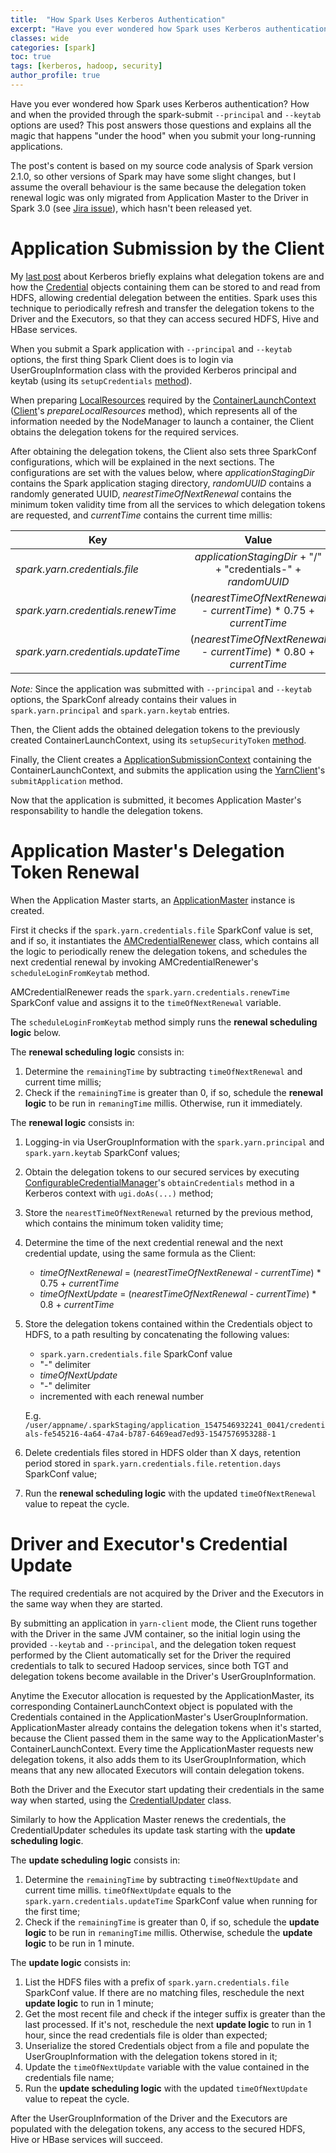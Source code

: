 ```yaml
---
title:  "How Spark Uses Kerberos Authentication"
excerpt: "Have you ever wondered how Spark uses Kerberos authentication? How and when the provided through the spark-submit *--principal* and *--keytab* options are used? This post answers those questions and explains all the magic that happens 'under the hood' when you submit your long-running applications."
classes: wide
categories: [spark]
toc: true
tags: [kerberos, hadoop, security]
author_profile: true
---
```


Have you ever wondered how Spark uses Kerberos authentication? How and when the provided through the spark-submit `--principal` and `--keytab` options are used? This post answers those questions and explains all the magic that happens "under the hood" when you submit your long-running applications.

The post's content is based on my source code analysis of Spark version 2.1.0, so other versions of Spark may have some slight changes, but I assume the overall behaviour is the same because the delegation token renewal logic was only migrated from Application Master to the Driver in Spark 3.0 (see [Jira issue](https://issues.apache.org/jira/browse/SPARK-25689)), which hasn't been released yet.

# Application Submission by the Client

My [last post](/kerberos/authentication-using-kerberos/) about Kerberos briefly explains what delegation tokens are and how the [Credential](https://hadoop.apache.org/docs/current/api/org/apache/hadoop/security/Credentials.html) objects containing them can be stored to and read from HDFS, allowing credential delegation between the entities. Spark uses this technique to periodically refresh and transfer the delegation tokens to the Driver and the Executors, so that they can access secured HDFS, Hive and HBase services.

When you submit a Spark application with `--principal` and `--keytab` options, the first thing Spark Client does is to login via UserGroupInformation class with the provided Kerberos principal and keytab (using its `setupCredentials` [method](https://github.com/cloudera/spark/blob/spark2-2.1.0-cloudera1/yarn/src/main/scala/org/apache/spark/deploy/yarn/Client.scala#L151)).

When preparing [LocalResources](https://hadoop.apache.org/docs/stable/api/org/apache/hadoop/yarn/api/records/LocalResource.html) required by the [ContainerLaunchContext](https://hadoop.apache.org/docs/stable/api/org/apache/hadoop/yarn/api/records/ContainerLaunchContext.html) ([Client](https://github.com/cloudera/spark/blob/spark2-2.1.0-cloudera1/yarn/src/main/scala/org/apache/spark/deploy/yarn/Client.scala#L389)'s *prepareLocalResources* method), which represents all of the information needed by the NodeManager to launch a container, the Client obtains the delegation tokens for the required services.
 
After obtaining the delegation tokens, the Client also sets three SparkConf configurations, which will be explained in the next sections. The configurations are set with the values below, where *applicationStagingDir* contains the Spark application staging directory, *randomUUID* contains a randomly generated UUID, *nearestTimeOfNextRenewal* contains the minimum token validity time from all the services to which delegation tokens are requested, and *currentTime* contains the current time millis: 

| Key        | Value       |
| ------------- |:-------------:|
| *spark.yarn.credentials.file* | *applicationStagingDir* + "/" + "credentials-" + *randomUUID*
| *spark.yarn.credentials.renewTime* | (*nearestTimeOfNextRenewal* - *currentTime*) * 0.75 + *currentTime*
| *spark.yarn.credentials.updateTime* | (*nearestTimeOfNextRenewal* - *currentTime*) * 0.80 + *currentTime*

*Note:* Since the application was submitted with `--principal` and `--keytab` options, the SparkConf already contains their values in `spark.yarn.principal` and `spark.yarn.keytab` entries. 

Then, the Client adds the obtained delegation tokens to the previously created ContainerLaunchContext, using its `setupSecurityToken` [method](https://github.com/cloudera/spark/blob/spark2-2.1.0-cloudera1/yarn/src/main/scala/org/apache/spark/deploy/yarn/Client.scala#L151).

Finally, the Client creates a [ApplicationSubmissionContext](https://hadoop.apache.org/docs/r2.9.0/api/org/apache/hadoop/yarn/api/records/ApplicationSubmissionContext.html) containing the ContainerLaunchContext, and submits the application using the [YarnClient](http://hadoop.apache.org/docs/r2.9.0/api/org/apache/hadoop/yarn/client/api/YarnClient.html)'s `submitApplication` method.

Now that the application is submitted, it becomes Application Master's responsability to handle the delegation tokens. 

# Application Master's Delegation Token Renewal

When the Application Master starts, an [ApplicationMaster](https://github.com/cloudera/spark/blob/spark2-2.1.0-cloudera1/yarn/src/main/scala/org/apache/spark/deploy/yarn/ApplicationMaster.scala) instance is created. 

First it checks if the `spark.yarn.credentials.file` SparkConf value is set, and if so, it instantiates the [AMCredentialRenewer](https://github.com/cloudera/spark/blob/spark2-2.1.0-cloudera1/yarn/src/main/scala/org/apache/spark/deploy/yarn/security/AMCredentialRenewer.scala) class, which contains all the logic to periodically renew the delegation tokens, and schedules the next credential renewal by invoking AMCredentialRenewer's `scheduleLoginFromKeytab` method.

AMCredentialRenewer reads the `spark.yarn.credentials.renewTime` SparkConf value and assigns it to the `timeOfNextRenewal` variable.

The `scheduleLoginFromKeytab` method simply runs the **renewal scheduling logic** below.

The **renewal scheduling logic** consists in:
1. Determine the `remainingTime` by subtracting `timeOfNextRenewal` and current time millis;
2. Check if the `remainingTime` is greater than 0, if so, schedule the **renewal logic** to be run in `remaningTime` millis. 
    Otherwise, run it immediately.

The **renewal logic** consists in: 
1. Logging-in via UserGroupInformation with the `spark.yarn.principal` and `spark.yarn.keytab` SparkConf values;
2. Obtain the delegation tokens to our secured services by executing [ConfigurableCredentialManager](https://github.com/cloudera/spark/blob/spark2-2.1.0-cloudera1/yarn/src/main/scala/org/apache/spark/deploy/yarn/security/ConfigurableCredentialManager.scala)'s `obtainCredentials` method in a Kerberos context with `ugi.doAs(...)` method;
3. Store the `nearestTimeOfNextRenewal` returned by the previous method, which contains the minimum token validity time;
4. Determine the time of the next credential renewal and the next credential update, using the same formula as the Client:
    * *timeOfNextRenewal* = (*nearestTimeOfNextRenewal* - *currentTime*) * 0.75 + *currentTime*
    * *timeOfNextUpdate* = (*nearestTimeOfNextRenewal* - *currentTime*) * 0.8 + *currentTime*
5. Store the delegation tokens contained within the Credentials object to HDFS, to a path resulting by concatenating the following values:
    * `spark.yarn.credentials.file` SparkConf value
    * "-" delimiter
    * *timeOfNextUpdate*
    * "-" delimiter
    * incremented with each renewal number
    
    E.g. `/user/appname/.sparkStaging/application_1547546932241_0041/credentials-fe545216-4a64-47a4-b787-6469ead7ed93-1547576953288-1`
6. Delete credentials files stored in HDFS older than X days, retention period stored in `spark.yarn.credentials.file.retention.days` SparkConf value;
7. Run the **renewal scheduling logic** with the updated `timeOfNextRenewal` value to repeat the cycle.

# Driver and Executor's Credential Update

The required credentials are not acquired by the Driver and the Executors in the same way when they are started. 

By submitting an application in `yarn-client` mode, the Client runs together with the Driver in the same JVM container, so the initial login using the provided `--keytab` and `--principal`, and the delegation token request performed by the Client automatically set for the Driver the required credentials to talk to secured Hadoop services, since both TGT and delegation tokens become available in the Driver's UserGroupInformation. 

Anytime the Executor allocation is requested by the ApplicationMaster, its corresponding ContainerLaunchContext object is populated with the Credentials contained in the ApplicationMaster's UserGroupInformation. ApplicationMaster already contains the delegation tokens when it's started, because the Client passed them in the same way to the ApplicationMaster's ContainerLaunchContext. Every time the ApplicationMaster requests new delegation tokens, it also adds them to its UserGroupInformation, which means that any new allocated Executors will contain delegation tokens.

Both the Driver and the Executor start updating their credentials in the same way when started, using the [CredentialUpdater](https://github.com/cloudera/spark/blob/spark2-2.1.0-cloudera1/yarn/src/main/scala/org/apache/spark/deploy/yarn/security/CredentialUpdater.scala) class.
 
Similarly to how the Application Master renews the credentials, the CredentialUpdater schedules its update task starting with the **update scheduling logic**.
 
The **update scheduling logic** consists in:
1. Determine the `remainingTime` by subtracting `timeOfNextUpdate` and current time millis. `timeOfNextUpdate` equals to the `spark.yarn.credentials.updateTime` SparkConf value when running for the first time;
2. Check if the `remainingTime` is greater than 0, if so, schedule the **update logic** to be run in `remaningTime` millis. 
    Otherwise, schedule the **update logic** to be run in 1 minute. 
 
The **update logic** consists in: 
1. List the HDFS files with a prefix of `spark.yarn.credentials.file` SparkConf value. If there are no matching files, reschedule the next **update logic** to run in 1 minute;
2. Get the most recent file and check if the integer suffix is greater than the last processed. If it's not, reschedule the next **update logic** to run in 1 hour, since the read credentials file is older than expected;
3. Unserialize the stored Credentials object from a file and populate the UserGroupInformation with the delegation tokens stored in it;
4. Update the `timeOfNextUpdate` variable with the value contained in the credentials file name;
5. Run the **update scheduling logic** with the updated `timeOfNextUpdate` value to repeat the cycle.


After the UserGroupInformation of the Driver and the Executors are populated with the delegation tokens, any access to the secured HDFS, Hive or HBase services will succeed.
